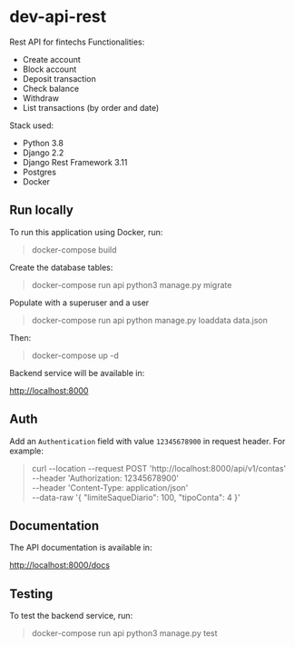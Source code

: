 # dev-api-rest
Rest API for fintechs
Functionalities:
* Create account
* Block account
* Deposit transaction
* Check balance
* Withdraw
* List transactions (by order and date) 

Stack used:
* Python 3.8
* Django 2.2
* Django Rest Framework 3.11
* Postgres
* Docker


## Run locally
To run this application using Docker, run:
> docker-compose build

Create the database tables:
> docker-compose run api python3 manage.py migrate

Populate with a superuser and a user
> docker-compose run api python manage.py loaddata data.json

Then:
> docker-compose up -d

Backend service will be available in:

[http://localhost:8000](http://localhost:8000)

## Auth
Add an `Authentication` field with value `12345678900` in request header. For example:
> curl --location --request POST 'http://localhost:8000/api/v1/contas' \
--header 'Authorization: 12345678900' \
--header 'Content-Type: application/json' \
--data-raw '{
    "limiteSaqueDiario": 100,
    "tipoConta": 4
}'


## Documentation
The API documentation is available in:

[http://localhost:8000/docs](http://localhost:8000/docs)

## Testing
To test the backend service, run:
> docker-compose run api python3 manage.py test
